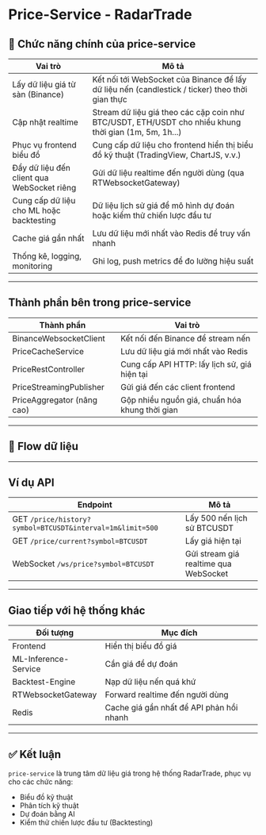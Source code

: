 # Price-Service - RadarTrade

## 🎯 Chức năng chính của price-service

| Vai trò | Mô tả |
|--------|-------|
| Lấy dữ liệu giá từ sàn (Binance) | Kết nối tới WebSocket của Binance để lấy dữ liệu nến (candlestick / ticker) theo thời gian thực |
| Cập nhật realtime | Stream dữ liệu giá theo các cặp coin như BTC/USDT, ETH/USDT cho nhiều khung thời gian (1m, 5m, 1h...) |
| Phục vụ frontend biểu đồ | Cung cấp dữ liệu cho frontend hiển thị biểu đồ kỹ thuật (TradingView, ChartJS, v.v.) |
| Đẩy dữ liệu đến client qua WebSocket riêng | Gửi dữ liệu realtime đến người dùng (qua RTWebsocketGateway) |
| Cung cấp dữ liệu cho ML hoặc backtesting | Dữ liệu lịch sử giá để mô hình dự đoán hoặc kiểm thử chiến lược đầu tư |
| Cache giá gần nhất | Lưu dữ liệu mới nhất vào Redis để truy vấn nhanh |
| Thống kê, logging, monitoring | Ghi log, push metrics để đo lường hiệu suất |

---

## Thành phần bên trong price-service

| Thành phần | Vai trò |
|-----------|---------|
| BinanceWebsocketClient | Kết nối đến Binance để stream nến |
| PriceCacheService | Lưu dữ liệu giá mới nhất vào Redis |
| PriceRestController | Cung cấp API HTTP: lấy lịch sử, giá hiện tại |
| PriceStreamingPublisher | Gửi giá đến các client frontend |
| PriceAggregator (nâng cao) | Gộp nhiều nguồn giá, chuẩn hóa khung thời gian |

---

## 🔁 Flow dữ liệu

---

## Ví dụ API

| Endpoint | Mô tả |
|----------|-------|
| GET `/price/history?symbol=BTCUSDT&interval=1m&limit=500` | Lấy 500 nến lịch sử BTCUSDT |
| GET `/price/current?symbol=BTCUSDT` | Lấy giá hiện tại |
| WebSocket `/ws/price?symbol=BTCUSDT` | Gửi stream giá realtime qua WebSocket |

---

## Giao tiếp với hệ thống khác

| Đối tượng | Mục đích |
|----------|----------|
| Frontend | Hiển thị biểu đồ giá |
| ML-Inference-Service | Cần giá để dự đoán |
| Backtest-Engine | Nạp dữ liệu nến quá khứ |
| RTWebsocketGateway | Forward realtime đến người dùng |
| Redis | Cache giá gần nhất để API phản hồi nhanh |

---

## ✅ Kết luận

`price-service` là trung tâm dữ liệu giá trong hệ thống RadarTrade, phục vụ cho các chức năng:

- Biểu đồ kỹ thuật
- Phân tích kỹ thuật
- Dự đoán bằng AI
- Kiểm thử chiến lược đầu tư (Backtesting)

